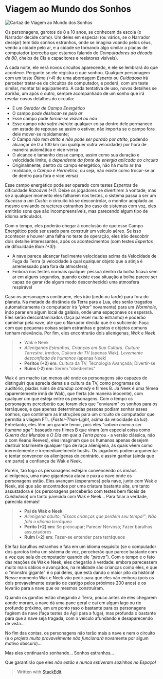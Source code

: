 # Viagem ao Mundo dos Sonhos

![Cartaz de Viagem ao Mundo dos Sonhos](https://upload.wikimedia.org/wikipedia/en/2/26/Explorersposter1985.jpg)

Os personagens, garotos de 8 a 10 anos, se conhecem da escola (o Narrador decide como). Um deles em especial (ou vários, se o Narrador desejar) tem tido sonhos estranhos, onde se imagina voando pelos céus, vendo a cidade pelo ar, e a cidade se tornando algo similar a placas de computador (perceba que estamos falando de _Computadores da década de 80_, cheios de CIs e capacitores e resistores visíveis).

A cada noite, ele verá novos circuitos aparecendo, e ele se lembrará do que acontece. Pergunte se ele registra o que sonhou. Qualquer personagem com um teste _Ótimo (+4)_ de uma abordagem _Esperto_ ou _Cuidadosa_ irá perceber tratar-se de circuitos de computador, e poderá, com um teste similar, montar tal equipamento. A cada tentativa de uso, novos detalhes se abrirão, um após o outro, sempre acompanhado de um sonho que irá revelar novos detalhes do circuito:

+ É um _Gerador de Campo Energético_
+ O campo _pode deslocar-se pelo ar_
+ Esse campo pode _tornar-se visível ou não_
+ Esse campo _não sofre inércia_: qualquer coisa dentro dele permanece em estado de repouso se assim o estiver, não importa se o campo fora dele mover-se rapidamente;
+ O Campo _não tem atrito e não pode ser parado por atrito_, podendo alcançar de 0 a 100 km (ou qualquer outra velocidade) por hora de maneira automática e vice-versa
+ O alcance e tamanho desse campo, assim como sua duração e velocidade limite, é _dependente da fonte de energia aplicada ao circuito_
+ Originalmente, dentro do campo energético, não há muito ar (na realidade, o _Campo é Hermético_, ou seja, não existe como trocar-se ar de dentro para fora e vice versa)

Esse campo energético pode ser operado com testes _Espertos_ de dificuldade _Razoável (+1)_. Deixe os jogadores se divertirem à vontade, mas se a qualquer momento eles falharem nos testes, o sistema passa a ser um _Sucesso a um Custo_: o circuito irá se descontrolar, o monitor acoplado ao mesmo enviando caracteres estranhos (no caso de sistemas com voz, eles emitirão sons que são incompreensíveis, mas parecendo algum tipo de idioma articulado).

Com o tempo, eles poderão chegar à conclusão de que esse Campo Energético pode ser usado para construir um veículo aéreo. Se isso acontecer e houver uma falha no teste de operação, eles irão descobrir dois detalhe interessantes, após os acontecimentos (com testes *Espertos* de dificuldade *Bom (+3)*):

+ A nave parece alcançar facilmente velocidades acima da Velocidade de Fuga da Terra (a velocidade à qual qualquer objeto que a atinja é arremessado para fora da atmosfera);
+ Embora nos testes normais qualquer pessoa dentro da bolha ficava sem ar em alguns segundos, quando existe essa situação a bolha parece ser capaz de gerar (de algum modo desconhecido) uma atmosfera respirável

Caso os personagens continuem, eles irão (cedo ou tarde) para fora do planeta. Na metade da distância da Terra para a Lua, eles serão tragados automaticamente (o computador irá _"pirar"_ novamente) para um _Wormhole_, indo parar em algum local da galáxia, onde uma espaçonave os esperará. Eles serão descontaminados (faça parecer muito estranho) e poderão caminhar pela nave, até que o Narrador decida que é o suficiente. Faça com que pequenas coisas sejam estranhas e gestos e objetos comuns tenham relevância. Por fim, eles encontrarão dois alienígenas, _Wak_ e _Neek_. 

> + Wak e Neek
> + _Alienígenas Estranhos_, _Crianças em Sua Cultura_, _Cultura Terrestre_, _Irmãos_, _Cultura da TV_ (apenas Wak), _Levemente desconfiada de humanos_ (apenas Neek)
> + **Peritos (+2) em:** Cultura da TV; Tecnologia Avançada; Divertir-se
> + **Ruins (-2) em:** Serem "obedientes"

Wak é um macho (ao menos até onde os personagens são capazes de distinguir) que aprecia demais a cultura da TV, como programas de auditório, piadas ruins de _standup comedy_ e filmes B. Já Neek é uma fêmea (aparentemente irmã de Wak), que flerta (de maneira inocente), com qualquer um que esteja entre os personagens. Com o tempo os personagens perceberão que foram eles que "enviaram" os sonhos para os terráqueos, e que apenas determinadas pessoas podiam sonhar esses sonhos, que continham as instruções para um circuito de computador que permitia a viagem FTL (_Faster-Than-Light_, acima da velocidade da luz). Entretanto, eles têm um grande temor, pois eles _"sabem como o ser humano age"_: baseado nos filmes B que viram (em especial coisa como _Guerra dos Mundos_ e _O Dia em que a Terra parou_ - a versão clássica, não a com Keanu Reeves), eles imaginam que os humanos apenas desejem destruir totalmente qualquer tipo de raça alienígena, às quais vêem como inerentemente e irremediavelmente hostis. Os jogadores podem argumentar e tentar convencer os alienígenas do contrário, e assim ganhar (ainda que em parte) a confiança de Wak e Neek. 

Porém, tão logo os personagens estejam convencendo os irmãos alienígenas, uma nave gigantesca ataca e puxa a nave onde os personagens estão. Eles avançam (esperamos) pela nave, junto com Wak e Neek, até que são encontrados por uma criatura bastante alta, um tanto assustadora e (os personagens perceberão com testes bem fáceis de _Cuidadoso_) um tanto parecida com Wak e Neek... Para falar a verdade, parecida demais!

> + **Pai de Wak e Neek**
> + _Alienígena adulto_; _"Essas crianças que perdem seu tempo!"_; _Não fala o idioma terráqueo_
> + **Perito (+2) em:** Se preocupar; Parecer Nervoso; Fazer barulhos assustadores
> + **Ruim (+2) em:** Fazer-se entender para terráqueos

Ele faz barulhos estranhos e fala em um idioma esquisito (se o computador dos garotos tinha um sistema de voz, perceberão que parece bastante com a voz que saía do computador quando ele _"pirava"_). Com o tempo e o fato das reações de Wak e Neek, eles chegarão à verdade: embora parecessem muito mais sábios e avançados, na realidade são crianças como eles, e que o "monstro gigante" é o pai deles, que está dando o maior pito da história! Nesse momento Wak e Neek vão pedir para que eles vão embora (pois os dois provavelmente estarão de castigo pelos próximos 200 anos) e os levarão para a nave que os mesmos construiram.

Quando os garotos estão chegando à Terra, pouco antes de eles chegarem aonde moram, a nave dá uma pane geral e cai em algum lago ou rio profundo próximo, em um ponto raso o bastante para os personagens fugirem da nave (faça testes de Ágil para a fuga), mas profunda o bastante para que a nave seja tragada, com o veículo afundando e desaparecendo de vista...

No fim das contas, os personagens não terão mais a nave e nem o circuito (e o _projeto muito provavelmente não funcionará_ novamente por algum motivo obscuro)...

Mas eles continuarão sonhando... Sonhos estranhos...

Que garantirão que eles _não estão e nunca estiveram sozinhos no Espaço!_

> Written with [StackEdit](https://stackedit.io/).



